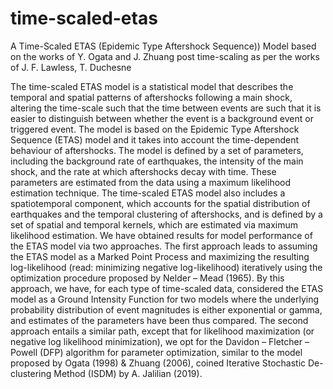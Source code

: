 # time-scaled-etas
A Time-Scaled ETAS (Epidemic Type Aftershock Sequence)) Model based on the works of Y. Ogata and J. Zhuang post time-scaling as per the works of J. F. Lawless, T. Duchesne 

The time-scaled ETAS model is a statistical model that describes the temporal and spatial patterns of aftershocks following a main shock, altering the time-scale such that the time between events are such that it is easier to distinguish between whether the event is a background event or triggered event. The model is based on the Epidemic Type Aftershock Sequence (ETAS) model and it takes into account the time-dependent behaviour of aftershocks. The model is defined by a set of parameters, including the background rate of earthquakes, the intensity of the main shock, and the rate at which aftershocks decay with time. These parameters are estimated from the data using a maximum likelihood estimation technique. The time-scaled ETAS model also includes a spatiotemporal component, which accounts for the spatial distribution of earthquakes and the temporal clustering of aftershocks, and is defined by a set of spatial and temporal kernels, which are estimated via maximum likelihood estimation.
We have obtained results for model performance of the ETAS model via two approaches. The first approach leads to assuming the ETAS model as a Marked Point Process and maximizing the resulting log-likelihood (read: minimizing negative log-likelihood) iteratively using the optimization procedure proposed by Nelder – Mead (1965). By this approach, we have, for each type of time-scaled data, considered the ETAS model as a Ground Intensity Function for two models where the underlying probability distribution of event magnitudes is either exponential or gamma, and estimates of the parameters have been thus compared. The second approach entails a similar path, except that for likelihood maximization (or negative log likelihood minimization), we opt for the Davidon – Fletcher – Powell (DFP) algorithm for parameter optimization, similar to the model proposed by Ogata (1998) & Zhuang (2006), coined Iterative Stochastic De-clustering Method (ISDM) by A. Jalilian (2019).
